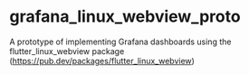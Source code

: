 # grafana_linux_webview_proto

A prototype of implementing Grafana dashboards using the flutter_linux_webview package (https://pub.dev/packages/flutter_linux_webview)



